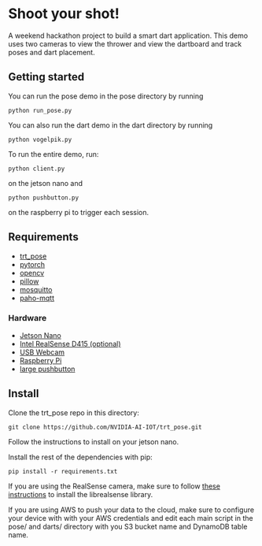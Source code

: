 # Shoot your shot!

A weekend hackathon project to build a smart dart application. This demo uses two cameras to view the thrower and view the dartboard and track poses and dart placement.

## Getting started
You can run the pose demo in the pose directory by running
```
python run_pose.py
```

You can also run the dart demo in the dart directory by running
```
python vogelpik.py
```

To run the entire demo, run:
```
python client.py 
```
on the jetson nano and 
```
python pushbutton.py
```
on the raspberry pi to trigger each session.

## Requirements
* [trt_pose](https://github.com/NVIDIA-AI-IOT/trt_pose)
* [pytorch](https://pytorch.org/)
* [opencv](https://opencv.org/)
* [pillow](https://pillow.readthedocs.io/en/stable/)
* [mosquitto](https://mosquitto.org/)
* [paho-mqtt](https://pypi.org/project/paho-mqtt/)

### Hardware
* [Jetson Nano](https://developer.nvidia.com/embedded/jetson-nano-developer-kit)
* [Intel RealSense D415 (optional)](https://store.intelrealsense.com/buy-intel-realsense-depth-camera-d415.html)
* [USB Webcam](https://www.amazon.com/gp/product/B07R4YGFT6/ref=ppx_yo_dt_b_search_asin_title?ie=UTF8&psc=1)
* [Raspberry Pi](https://www.raspberrypi.org/)
* [large pushbutton](https://www.amazon.com/Raspberry-Squid-Button-Twin-Pack/dp/B0170B75EU)

## Install
Clone the trt_pose repo in this directory:
```
git clone https://github.com/NVIDIA-AI-IOT/trt_pose.git
```

Follow the instructions to install on your jetson nano.

Install the rest of the dependencies with pip:
```
pip install -r requirements.txt
```

If you are using the RealSense camera, make sure to follow [these instructions](https://www.jetsonhacks.com/2019/05/16/jetson-nano-realsense-depth-camera/) to install the librealsense library.

If you are using AWS to push your data to the cloud, make sure to configure your device with with your AWS credentials and edit each main script in the pose/ and darts/ directory with you S3 bucket name and DynamoDB table name.


